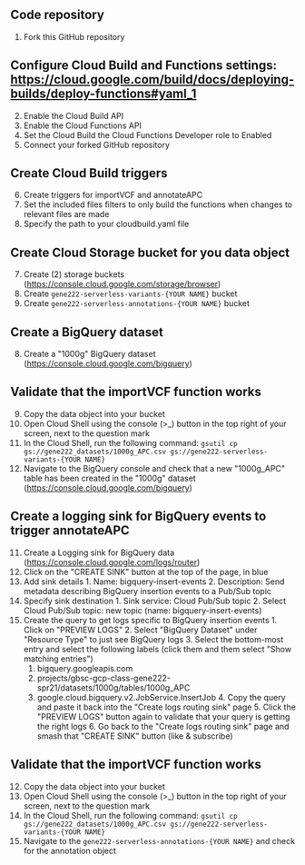 ## Code repository
1. Fork this GitHub repository
## Configure Cloud Build and Functions settings: https://cloud.google.com/build/docs/deploying-builds/deploy-functions#yaml_1
2. Enable the Cloud Build API 
3. Enable the Cloud Functions API
4. Set the Cloud Build the Cloud Functions Developer role to Enabled
5. Connect your forked GitHub repository
## Create Cloud Build triggers
6. Create triggers for importVCF and annotateAPC
  1. Set the included files filters to only build the functions when changes to relevant files are made
  2. Specify the path to your cloudbuild.yaml file
## Create Cloud Storage bucket for you data object
7. Create (2) storage buckets (https://console.cloud.google.com/storage/browser)
  1. Create `gene222-serverless-variants-{YOUR NAME}` bucket
  2. Create `gene222-serverless-annotations-{YOUR NAME}` bucket
## Create a BigQuery dataset
8. Create a "1000g" BigQuery dataset (https://console.cloud.google.com/bigquery)
## Validate that the importVCF function works
9. Copy the data object into your bucket
  1. Open Cloud Shell using the console (>_) button in the top right of your screen, next to the question mark
  2. In the Cloud Shell, run the following command:
    ```gsutil cp gs://gene222_datasets/1000g_APC.csv gs://gene222-serverless-variants-{YOUR NAME}```
10. Navigate to the BigQuery console and check that a new "1000g_APC" table has been created in the "1000g" dataset (https://console.cloud.google.com/bigquery)
## Create a logging sink for BigQuery events to trigger annotateAPC
11. Create a Logging sink for BigQuery data (https://console.cloud.google.com/logs/router)
  1. Click on the "CREATE SINK" button at the top of the page, in blue
  2. Add sink details
    1. Name: bigquery-insert-events
    2. Description: Send metadata describing BigQuery insertion events to a Pub/Sub topic
  3. Specify sink destination
    1. Sink service: Cloud Pub/Sub topic
    2. Select Cloud Pub/Sub topic: new topic (name: bigquery-insert-events)
  4. Create the query to get logs specific to BigQuery insertion events
    1. Click on "PREVIEW LOGS"
    2. Select "BigQuery Dataset" under "Resource Type" to just see BigQuery logs
    3. Select the bottom-most entry and select the following labels (click them and them select "Show matching entries")
      1. bigquery.googleapis.com
      2. projects/gbsc-gcp-class-gene222-spr21/datasets/1000g/tables/1000g_APC
      3. google.cloud.bigquery.v2.JobService.InsertJob
    4. Copy the query and paste it back into the "Create logs routing sink" page
    5. Click the "PREVIEW LOGS" button again to validate that your query is getting the right logs
    6. Go back to the "Create logs routing sink" page and smash that "CREATE SINK" button (like & subscribe)
## Validate that the importVCF function works
12. Copy the data object into your bucket
  1. Open Cloud Shell using the console (>_) button in the top right of your screen, next to the question mark
  2. In the Cloud Shell, run the following command:
    ```gsutil cp gs://gene222_datasets/1000g_APC.csv gs://gene222-serverless-variants-{YOUR NAME}```
13. Navigate to the `gene222-serverless-annotations-{YOUR NAME}` and check for the annotation object
